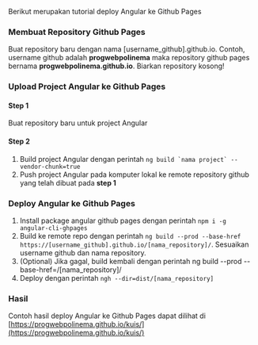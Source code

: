 Berikut merupakan tutorial deploy Angular ke Github Pages

### Membuat Repository Github Pages
Buat repository baru dengan nama [username_github].github.io. Contoh, username github adalah **progwebpolinema** maka repository github pages bernama **progwebpolinema.github.io**. Biarkan repository kosong!

### Upload Project Angular ke Github Pages
#### Step 1
Buat repository baru untuk project Angular
#### Step 2
1. Build project Angular dengan perintah ```ng build `nama project` --vendor-chunk=true```
1. Push project Angular pada komputer lokal ke remote repository github yang telah dibuat pada **step 1**
### Deploy Angular ke Github Pages
1. Install package angular github pages dengan perintah ```npm i -g angular-cli-ghpages```
2. Build ke remote repo dengan perintah ```ng build --prod --base-href https://[username_github].github.io/[nama_repository]/```. Sesuaikan username github dan nama repository.
3. (Optional) Jika gagal, build kembali dengan perintah ng build --prod --base-href=/[nama_repository]/
4. Deploy dengan perintah ```ngh --dir=dist/[nama_repository]```

### Hasil
Contoh hasil deploy Angular ke Github Pages dapat dilihat di [https://progwebpolinema.github.io/kuis/](https://progwebpolinema.github.io/kuis/)